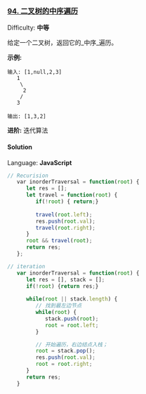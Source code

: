 ### [94\. 二叉树的中序遍历](https://leetcode-cn.com/problems/binary-tree-inorder-traversal/)

Difficulty: **中等**


给定一个二叉树，返回它的_中序_遍历。

**示例:**

```
输入: [1,null,2,3]
   1
    \
     2
    /
   3

输出: [1,3,2]
```

**进阶:** 迭代算法


#### Solution

Language: **JavaScript**

```JavaScript
// Recurision
   ​var inorderTraversal = function(root) {
      let res = [];
      let travel = function(root) {
         if(!root) { return;}
         
         travel(root.left);
         res.push(root.val);
         travel(root.right);
      }
      root && travel(root);
      return res;
   };

// iteration
   var inorderTraversal = function(root) {
      let res = [], stack = [];
      if(!root) {return res;}
      
      while(root || stack.length) {
         // 找到最左边节点
         while(root) {
            stack.push(root);
            root = root.left;
         }

         // 开始遍历，右边结点入栈；
         root = stack.pop();
         res.push(root.val);
         root = root.right;
      }
      return res;
   }
```